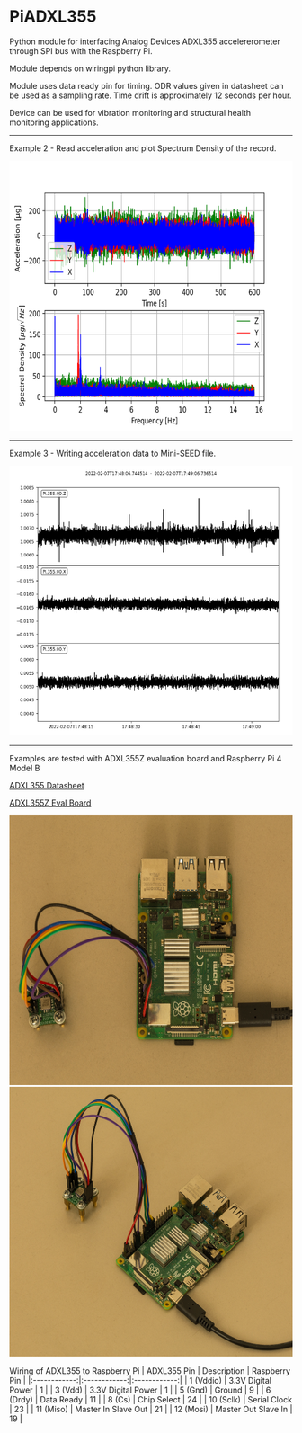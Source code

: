 # PiADXL355
Python module for interfacing Analog Devices ADXL355 accelererometer through SPI bus with the Raspberry Pi.

Module depends on wiringpi python library. 

Module uses data ready pin for timing. ODR values given in datasheet can be used as a sampling rate. Time drift is approximately 12 seconds per hour.

Device can be used for vibration monitoring and structural health monitoring applications.

----------------------------------------------------------------------------------

Example 2 - Read acceleration and plot Spectrum Density of the record.

<img src="pictures/spectral_density.png" width="600" height="480">

----------------------------------------------------------------------------------

Example 3 - Writing acceleration data to Mini-SEED file.

<img src="pictures/time_series.png" width="600" height="480">

----------------------------------------------------------------------------------

Examples are tested with ADXL355Z evaluation board and Raspberry Pi 4 Model B

[ADXL355 Datasheet](https://www.analog.com/media/en/technical-documentation/data-sheets/adxl354_355.pdf)

[ADXL355Z Eval Board](https://www.analog.com/media/en/technical-documentation/user-guides/eval-adxl354-355-ug-1030.pdf)

<img src="pictures/device1.png" width="600" height="480">
<img src="pictures/device2.png" width="600" height="480">

Wiring of ADXL355 to Raspberry Pi 
| ADXL355 Pin | Description | Raspberry Pin |
|:------------:|:------------:|:------------:|
| 1 (Vddio) | 3.3V Digital Power | 1 |
| 3 (Vdd) | 3.3V Digital Power | 1 |
| 5 (Gnd) | Ground | 9 |
| 6 (Drdy) | Data Ready | 11 |
| 8 (Cs) | Chip Select | 24 |
| 10 (Sclk) | Serial Clock | 23 |
| 11 (Miso) | Master In Slave Out | 21 |
| 12 (Mosi) | Master Out Slave In | 19 |
